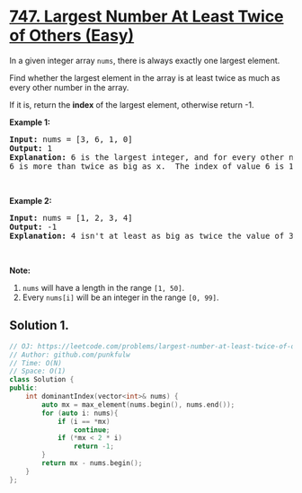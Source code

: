 # [747. Largest Number At Least Twice of Others (Easy)](https://leetcode.com/problems/largest-number-at-least-twice-of-others/)

<p>In a given integer array <code>nums</code>, there is always exactly one largest element.</p>

<p>Find whether the largest element in the array is at least twice as much as every other number in the array.</p>

<p>If it is, return the <strong>index</strong> of the largest element, otherwise return -1.</p>

<p><strong>Example 1:</strong></p>

<pre><strong>Input:</strong> nums = [3, 6, 1, 0]
<strong>Output:</strong> 1
<strong>Explanation:</strong> 6 is the largest integer, and for every other number in the array x,
6 is more than twice as big as x.  The index of value 6 is 1, so we return 1.
</pre>

<p>&nbsp;</p>

<p><strong>Example 2:</strong></p>

<pre><strong>Input:</strong> nums = [1, 2, 3, 4]
<strong>Output:</strong> -1
<strong>Explanation:</strong> 4 isn't at least as big as twice the value of 3, so we return -1.
</pre>

<p>&nbsp;</p>

<p><strong>Note:</strong></p>

<ol>
	<li><code>nums</code> will have a length in the range <code>[1, 50]</code>.</li>
	<li>Every <code>nums[i]</code> will be an integer in the range <code>[0, 99]</code>.</li>
</ol>

## Solution 1.

```cpp
// OJ: https://leetcode.com/problems/largest-number-at-least-twice-of-others/
// Author: github.com/punkfulw
// Time: O(N)
// Space: O(1)
class Solution {
public:
    int dominantIndex(vector<int>& nums) {
        auto mx = max_element(nums.begin(), nums.end());
        for (auto i: nums){
            if (i == *mx)
                continue;
            if (*mx < 2 * i)
                return -1;
        }
        return mx - nums.begin();
    }
};
```
